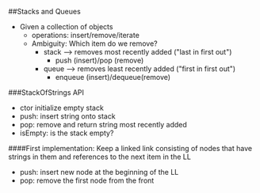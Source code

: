 ##Stacks and Queues
* Given a collection of objects
	* operations: insert/remove/iterate
	* Ambiguity: Which item do we remove?
		* stack --> removes most recently added ("last in first out")
			* push (insert)/pop (remove)
		* queue --> removes least recently added ("first in first out")
			* enqueue (insert)/dequeue(remove)

###StackOfStrings API
* ctor initialize empty stack
* push: insert string onto stack
* pop: remove and return string most recently added
* isEmpty: is the stack empty?

####First implementation: Keep a linked link consisting of nodes that have strings in them
		and references to the next item in the LL
* push: insert new node at the beginning of the LL
* pop: remove the first node from the front 

	